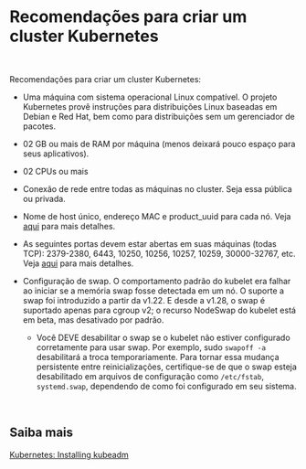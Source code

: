 # Recomendações para criar um cluster Kubernetes

<br>


Recomendações para criar um cluster Kubernetes:

- Uma máquina com sistema operacional Linux compatível. O projeto Kubernetes provê instruções para distribuições Linux baseadas em Debian e Red Hat, bem como para distribuições sem um gerenciador de pacotes.

- 02 GB ou mais de RAM por máquina (menos deixará pouco espaço para seus aplicativos).

- 02 CPUs ou mais

- Conexão de rede entre todas as máquinas no cluster. Seja essa pública ou privada.

- Nome de host único, endereço MAC e product_uuid para cada nó. Veja [aqui](https://kubernetes.io/pt-br/docs/setup/production-environment/tools/kubeadm/install-kubeadm/#verify-mac-address) para mais detalhes.

- As seguintes portas devem estar abertas em suas máquinas (todas TCP): 2379-2380, 6443, 10250, 10256, 10257, 10259, 30000-32767, etc. Veja [aqui](https://kubernetes.io/docs/reference/networking/ports-and-protocols/) para mais detalhes.

- Configuração de swap. O comportamento padrão do kubelet era falhar ao iniciar se a memória swap fosse detectada em um nó. O suporte a swap foi introduzido a partir da v1.22. E desde a v1.28, o swap é suportado apenas para cgroup v2; o recurso NodeSwap do kubelet está em beta, mas desativado por padrão.
    - Você DEVE desabilitar o swap se o kubelet não estiver configurado corretamente para usar swap. Por exemplo, sudo `swapoff -a` desabilitará a troca temporariamente. Para tornar essa mudança persistente entre reinicializações, certifique-se de que o swap esteja desabilitado em arquivos de configuração como `/etc/fstab`, `systemd.swap`, dependendo de como foi configurado em seu sistema.

<br>

## Saiba mais
[Kubernetes: Installing kubeadm](https://kubernetes.io/docs/setup/production-environment/tools/kubeadm/install-kubeadm/)
